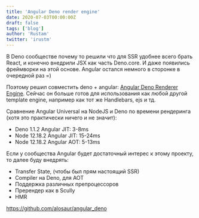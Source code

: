 ```yaml
---
title: 'Angular Deno render engine'
date: 2020-07-03T00:00:00Z
draft: false
tags: ['blog']
author: 'Rustam'
twitter: 'irustm'
---
```


В Deno сообществе почему то решили что для SSR удобнее всего брать React, и конечно внедрили JSX как часть Deno.core. И даже появились фреймворки на этой основе. Angular остался немного в сторонке в очередной раз =) 

Поэтому решил совместить deno + angular: [Angular Deno Renderer Engine](https://github.com/alosaur/angular_deno).
Сейчас он больше готов для использования как любой другой template engine, например как тот же Handlebars, ejs и тд.

Сравнение Angular Universal на NodeJS и Deno по времени рендеринга (хотя это практически ничего и не значит):

- Deno 1.1.2 Angular JIT:  3-8ms
- Node 12.18.2 Angular JIT:  15-24ms
- Node 12.18.2 Angular AOT: 5-13ms

Если у сообщества Angular будет достаточный интерес к этому проекту, то далее буду внедрять:
- Transfer State, (чтобы был прям настоящий SSR)
- Compiler на Deno, для AOT
- Поддержка различных препроцессоров
- Пререндер как в Scully
- HMR 

https://github.com/alosaur/angular_deno